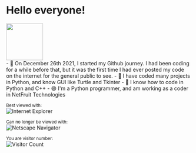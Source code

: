# Hello everyone! 
<div id="header" align="left">
  <img src="https://media.giphy.com/media/gM5qFksULw54NMWyry/giphy.gif" width="100"/>
  <str src="Welcome to my personal Github profile" width=100/>
</div> 
- 🎇 On December 26th 2021, I started my Github journey. I had been coding for a while before that, but it was the first time I had ever posted my code on the internet for the general public to see.
- 🔭 I have coded many projects in Python, and know GUI like Turtle and Tkinter
- 🔭 I know how to code in Python and C++
- 😄 I'm a Python programmer, and am working as a coder in NetFruit Technologies
<!---
ShashCode2348/ShashCode2348 is a ✨ special ✨ repository because its `README.md` (this file) appears on your GitHub profile.
You can click the Preview link to take a look at your changes.
--->
  
<sup>Best viewed with:</sup><br />![Internet Explorer](https://user-images.githubusercontent.com/282759/84683523-52f97980-af05-11ea-9da0-639e1c368536.gif)

<sup>Can no longer be viewed with:</sup><br />![Netscape Navigator](https://user-images.githubusercontent.com/68993968/113916671-27b78200-97d8-11eb-9496-1c45ce25568e.gif)
</div>
  
<sup>You are visitor number:</sup><br />![Visitor Count](https://profile-counter.glitch.me/ShashCode2348/count.svg)
  
</p>
